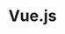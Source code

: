 ---
view: category
lang: zh-CN
order: 1      # Order of display in list categories
top: true     # Include category in navigation Top
title: Vue.js
description: Vue.js is the most successful javascript framework in recent years and certainly has its special space here.
excerpt: Vue.js is the most successful javascript framework in recent years
slug: vuejs
meta:
  - property: og:image
    content: /image-social-share.png
  - name: twitter:image
    content: /image-social-share.png
---